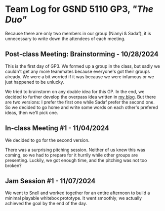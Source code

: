 # Team Log for GSND 5110 GP3, _"The Duo"_

Because there are only two members in our group (Nianyi & Sadaf), it is unnecessary to write down the attendees of each meeting.

## Post-class Meeting: Brainstorming - 10/28/2024

This is the first day of GP3.
We formed up a group in the class, but sadly we couldn't get any more teammates because everyone's got their groups already.
We were a bit worried if it was because we were infamous or we just happened to be unlucky.

We tried to brainstorm on any doable idea for this GP.
In the end, we decided to further develop the overpass idea written in [my blog](http://wangnianyi2001.com/blog/the-art-of-game-design-book-note-1/).
But there are two versions: I prefer the first one while Sadaf prefer the second one.
So we decided to go home and write some words on each other's prefered ideas, then we'll pick one.

## In-class Meeting \#1 - 11/04/2024

We decided to go for the second version.

There was a surprising pitching session.
Neither of us knew this was coming, so we had to prepare for it hurrily while other groups are presenting.
Luckily, we got enough time, and the pitching was not too broken?

## Jam Session \#1 - 11/07/2024

We went to Snell and worked together for an entire afternoon to build a minimal playable whitebox prototype.
It went smoothly; we actually achieved the goal by the end of the day.